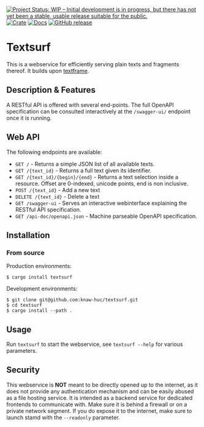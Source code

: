 [![Project Status: WIP – Initial development is in progress, but there has not yet been a stable, usable release suitable for the public.](https://www.repostatus.org/badges/latest/wip.svg)](https://www.repostatus.org/#wip)
[![Crate](https://img.shields.io/crates/v/textsurf.svg)](https://crates.io/crates/textsurf)
[![Docs](https://docs.rs/textsurf/badge.svg)](https://docs.rs/stamd/)
[![GitHub release](https://img.shields.io/github/release/proycon/textsurf.svg)](https://GitHub.com/proycon/textsurf/releases/)

# Textsurf 

This is a webservice for efficiently serving plain texts and fragments thereof.
It builds upon [textframe](https://github.com/proycon/textframe).

## Description & Features

A RESTful API is offered with several end-points. The full OpenAPI specification can be consulted
interactively at the `/swagger-ui/` endpoint once it is running.

## Web API

The following endpoints are available:

* `GET /`                  - Returns a simple JSON list of all available texts.
* `GET /{text_id}` - Returns a full text given its identifier.
* `GET /{text_id}/{begin}/{end}` - Returns a text selection inside a resource. Offset are 0-indexed, unicode points, end is non inclusive.
* `POST /{text_id}`        - Add a new text
* `DELETE /{text_id}`      - Delete a text
* `GET /swagger-ui`       - Serves an interactive webinterface explaining the RESTful API specification.
* `GET /api-doc/openapi.json`   - Machine parseable OpenAPI specification.

## Installation

### From source

Production environments:

```
$ cargo install textsurf
```

Development environments:

```
$ git clone git@github.com:knaw-huc/textsurf.git
$ cd textsurf
$ cargo install --path .
```

## Usage

Run `textsurf` to start the webservice, see `textsurf --help` for various parameters.

## Security

This webservice is **NOT** meant to be directly opened up to the internet, as
it does not provide any authentication mechanism and can be easily abused as a
file hosting service. It is intended as a backend service for dedicated
frontends to communicate with. Make sure it is behind a firewall or on a
private network segment. If you do expose it to the internet, make sure to
launch stamd with the `--readonly` parameter.
